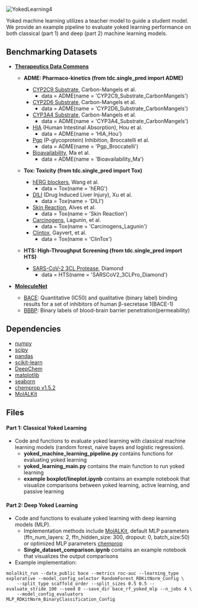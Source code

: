 

![YokedLearning4](https://user-images.githubusercontent.com/127516906/229135399-2e586506-45b3-4731-8192-6c356c666963.png)



Yoked machine learning utilizes a teacher model to guide a student model. We provide an example pipeline to evaluate yoked learning performance on both classical (part 1) and deep (part 2) machine learning models.

## Benchmarking Datasets
* [**Therapeutics Data Commons**](https://github.com/mims-harvard/TDC)
  * **ADME: Pharmaco-kinetics (from tdc.single_pred import ADME)**
      * [CYP2C9 Substrate](https://tdcommons.ai/single_pred_tasks/adme/), Carbon-Mangels et al.
        * data = ADME(name = 'CYP2C9_Substrate_CarbonMangels')
      * [CYP2D6 Substrate](https://tdcommons.ai/single_pred_tasks/adme/), Carbon-Mangels et al.
        * data = ADME(name = 'CYP2D6_Substrate_CarbonMangels')
      * [CYP3A4 Substrate](https://tdcommons.ai/single_pred_tasks/adme/), Carbon-Mangels et al. 
        * data = ADME(name = 'CYP3A4_Substrate_CarbonMangels')
      * [HIA](https://tdcommons.ai/single_pred_tasks/adme/) (Human Intestinal Absorption), Hou et al.
        * data = ADME(name = 'HIA_Hou')
      * [Pgp](https://tdcommons.ai/single_pred_tasks/adme/) (P-glycoprotein) Inhibition, Broccatelli et al.
        * data = ADME(name = 'Pgp_Broccatelli')
      * [Bioavailability](https://tdcommons.ai/single_pred_tasks/adme/), Ma et al.
        * data = ADME(name = 'Bioavailability_Ma')
       
  * **Tox: Toxicity (from tdc.single_pred import Tox)**
      * [hERG blockers](https://tdcommons.ai/single_pred_tasks/tox/), Wang et al.
        * data = Tox(name = 'hERG')
      * [DILI](https://tdcommons.ai/single_pred_tasks/tox/) (Drug Induced Liver Injury), Xu et al.
        * data = Tox(name = 'DILI')
      * [Skin Reaction](https://tdcommons.ai/single_pred_tasks/tox/), Alves et al.
        * data = Tox(name = 'Skin Reaction')
      * [Carcinogens](https://tdcommons.ai/single_pred_tasks/tox/), Lagunin, et al.
        * data = Tox(name = 'Carcinogens_Lagunin')
      * [Clintox](https://tdcommons.ai/single_pred_tasks/tox/), Gayvert, et al.
        * data = Tox(name = 'ClinTox')
  
  * **HTS: High-Throughput Screening (from tdc.single_pred import HTS)**
      * [SARS-CoV-2 3CL Protease](https://tdcommons.ai/single_pred_tasks/hts/), Diamond
        * data = HTS(name = 'SARSCoV2_3CLPro_Diamond')
          
* [**MoleculeNet**](https://moleculenet.org)
    * [BACE](https://moleculenet.org/datasets-1): Quantitative (IC50) and qualitative (binary label) binding results for a set of inhibitors of human β-secretase 1(BACE-1)
    * [BBBP](https://moleculenet.org/datasets-1): Binary labels of blood-brain barrier penetration(permeability)

## Dependencies
* [numpy](https://numpy.org/)
* [scipy](https://scipy.org/)
* [pandas](https://github.com/pandas-dev/pandas)
* [scikit-learn](https://scikit-learn.org/stable/)
* [DeepChem](https://deepchem.io/)
* [matplotlib](https://matplotlib.org/)
* [seaborn](https://seaborn.pydata.org/)
* [chemprop v1.5.2](https://github.com/chemprop/chemprop)
* [MolALKit](https://github.com/RekerLab/MolALKit)

## Files 
#### Part 1: Classical Yoked Learning
- Code and functions to evaluate yoked learning with classical machine learning models (random forest, naive bayes and logistic regression).
    - **yoked_machine_learning_pipeline.py** contains functions for evaluating yoked learning 
    - **yoked_learning_main.py** contains the main function to run yoked learning 
    - **example boxplot/lineplot.ipynb** contains an example notebook that visualize comparisons between yoked learning, active learning, and passive learning

#### Part 2: Deep Yoked Learning
- Code and functions to evaluate yoked learning with deep learning models (MLP). 
  - Implementation methods include [MolALKit](https://github.com/RekerLab/MolALKit), default MLP parameters (ffn_num_layers: 2, ffn_hidden_size: 300, dropout: 0, batch_size:50) or optimized MLP parameters [chemprop](https://github.com/chemprop/chemprop)
  - **Single_dataset_comparison.ipynb** contains an example notebook that visualizes the output comparisons
 - Example implementation: 
```commandline
molalkit_run --data_public bace --metrics roc-auc --learning_type explorative --model_config_selector RandomForest_RDKitNorm_Config \
    --split_type scaffold_order --split_sizes 0.5 0.5 --evaluate_stride 100 --seed 0 --save_dir bace_rf_yoked_mlp --n_jobs 4 \
    --model_config_evaluators MLP_RDKitNorm_BinaryClassification_Config
```
